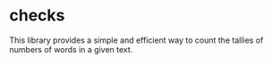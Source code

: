 # checks
This library provides a simple and efficient way to count the tallies of numbers of words in a given text.
